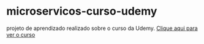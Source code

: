 # microservicos-curso-udemy
projeto de aprendizado realizado sobre o curso da Udemy.
[Clique aqui para ver o curso](https://www.udemy.com/course/microservices-do-0-a-gcp-com-spring-boot-kubernetes-e-docker/)
